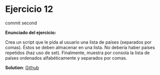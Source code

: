 # Ejercicio 12

commit second

**Enunciado del ejercicio:**

Crea un script que le pida al usuario una lista de países (separados por comas). Éstos se deben almacenar en una lista. No debería haber países repetidos (haz uso de set). Finalmente, muestra por consola la lista de países ordenados alfabéticamente y separados por comas.

**Solution**: [Github](https://github.com/TNTtato/python_projects/blob/main/open_bootcamp/ejercicio12.py)